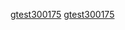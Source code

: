 <HTML>
    <BODY>
         <p>
            <a href="ms-windows-store://pdp/?productid=##">gtest300175</a>
             <a href="ms-windows-store://pdp/?productid=##">gtest300175</a>
         </p>
    </BODY>
</HTML>
